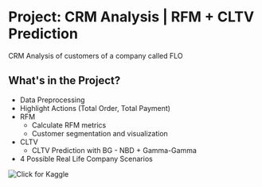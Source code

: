 #  Project: CRM Analysis | RFM + CLTV Prediction

CRM Analysis of customers of a company called FLO

## What's in the Project?

* Data Preprocessing
* Highlight Actions (Total Order, Total Payment)
* RFM
    * Calculate RFM metrics
    * Customer segmentation and visualization
* CLTV
    * CLTV Prediction with BG - NBD + Gamma-Gamma
* 4 Possible Real Life Company Scenarios 

![Click for Kaggle](https://www.kaggle.com/code/sametardaerdogan/flo-crm-analysis-real-cases)
